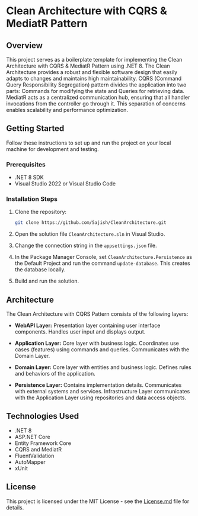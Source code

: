 # Clean Architecture with CQRS & MediatR Pattern

## Overview

This project serves as a boilerplate template for implementing the Clean Architecture with CQRS & MediatR Pattern using .NET 8. The Clean Architecture provides a robust and flexible software design that easily adapts to changes and maintains high maintainability. CQRS (Command Query Responsibility Segregation) pattern divides the application into two parts: Commands for modifying the state and Queries for retrieving data. MediatR acts as a centralized communication hub, ensuring that all handler invocations from the controller go through it. This separation of concerns enables scalability and performance optimization.

## Getting Started

Follow these instructions to set up and run the project on your local machine for development and testing.

### Prerequisites

- .NET 8 SDK
- Visual Studio 2022 or Visual Studio Code

### Installation Steps

1. Clone the repository:

    ```bash 
    git clone https://github.com/5ajish/CleanArchitecture.git
    ```

2. Open the solution file `CleanArchitecture.sln` in Visual Studio.

3. Change the connection string in the `appsettings.json` file.

4. In the Package Manager Console, set `CleanArchitecture.Persistence` as the Default Project and run the command `update-database`. This creates the database locally.

5. Build and run the solution.

## Architecture

The Clean Architecture with CQRS Pattern consists of the following layers:

- **WebAPI Layer:** Presentation layer containing user interface components. Handles user input and displays output.
  
- **Application Layer:** Core layer with business logic. Coordinates use cases (features) using commands and queries. Communicates with the Domain Layer.

- **Domain Layer:** Core layer with entities and business logic. Defines rules and behaviors of the application.

- **Persistence Layer:** Contains implementation details. Communicates with external systems and services. Infrastructure Layer communicates with the Application Layer using repositories and data access objects.

## Technologies Used

- .NET 8
- ASP.NET Core
- Entity Framework Core
- CQRS and MediatR
- FluentValidation
- AutoMapper
- xUnit

## License

This project is licensed under the MIT License - see the [License.md](License.txt) file for details.
